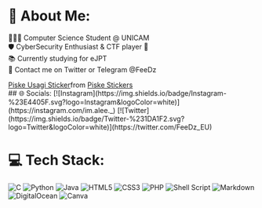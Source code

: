 # 💫 About Me:
👨🏻‍💻 Computer Science Student @ UNICAM<br>🛡️ CyberSecurity Enthusiast & CTF player 🚩<br>📚 Currently studying for eJPT<br>💬 Contact me on Twitter or Telegram @FeeDz

<div class="tenor-gif-embed" data-postid="15998845" data-share-method="host" data-aspect-ratio="1.23552" data-width="100%"><a href="https://tenor.com/view/piske-usagi-pc-laptop-computer-gif-15998845">Piske Usagi Sticker</a>from <a href="https://tenor.com/search/piske-stickers">Piske Stickers</a></div> <script type="text/javascript" async src="https://tenor.com/embed.js"></script>
## 🌐 Socials:
[![Instagram](https://img.shields.io/badge/Instagram-%23E4405F.svg?logo=Instagram&logoColor=white)](https://instagram.com/im.alee._) [![Twitter](https://img.shields.io/badge/Twitter-%231DA1F2.svg?logo=Twitter&logoColor=white)](https://twitter.com/FeeDz_EU) 

# 💻 Tech Stack:
![C](https://img.shields.io/badge/c-%2300599C.svg?style=for-the-badge&logo=c&logoColor=white) 
![Python](https://img.shields.io/badge/python-3670A0?style=for-the-badge&logo=python&logoColor=ffdd54)
![Java](https://img.shields.io/badge/java-%23ED8B00.svg?style=for-the-badge&logo=java&logoColor=white) 
![HTML5](https://img.shields.io/badge/html5-%23E34F26.svg?style=for-the-badge&logo=html5&logoColor=white) 
![CSS3](https://img.shields.io/badge/css3-%231572B6.svg?style=for-the-badge&logo=css3&logoColor=white)
![PHP](https://img.shields.io/badge/php-%23777BB4.svg?style=for-the-badge&logo=php&logoColor=white) 
![Shell Script](https://img.shields.io/badge/shell_script-%23121011.svg?style=for-the-badge&logo=gnu-bash&logoColor=white) 
![Markdown](https://img.shields.io/badge/markdown-%23000000.svg?style=for-the-badge&logo=markdown&logoColor=white)
![DigitalOcean](https://img.shields.io/badge/DigitalOcean-%230167ff.svg?style=for-the-badge&logo=digitalOcean&logoColor=white) 
![Canva](https://img.shields.io/badge/Canva-%2300C4CC.svg?style=for-the-badge&logo=Canva&logoColor=white)

